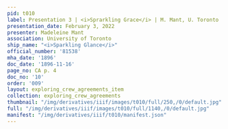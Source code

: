 ```yaml
---
pid: t010
label: Presentation 3 | <i>Sprarkling Grace</i> | M. Mant, U. Toronto | 10
presentation_date: February 3, 2022
presenter: Madeleine Mant
association: University of Toronto
ship_name: "<i>Sparkling Glance</i>"
official_number: '81538'
mha_date: '1896'
doc_date: '1896-11-16'
page_no: CA p. 4
doc_no: '10'
order: '009'
layout: exploring_crew_agreements_item
collection: exploring_crew_agreements
thumbnail: "/img/derivatives/iiif/images/t010/full/250,/0/default.jpg"
full: "/img/derivatives/iiif/images/t010/full/1140,/0/default.jpg"
manifest: "/img/derivatives/iiif/t010/manifest.json"
---
```

